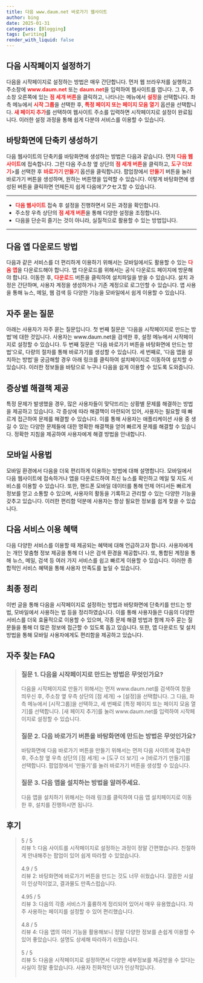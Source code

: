 ```yaml
---
title: 다음 www.daum.net 바로가기 웹사이트
author: bing
date: 2025-01-31
categories: [Blogging]
tags: [writing]
render_with_liquid: false
---
```



<h2 id='다음_시작페이지_설정하기'>다음 시작페이지 설정하기</h2>

<p>다음을 시작페이지로 설정하는 방법은 매우 간단합니다. 먼저 웹 브라우저를 실행하고 주소창에 <b><span style="color: #ee2323;">www.daum.net</span></b> 또는 <b><span style="color: #ee2323;">daum.net</span></b>을 입력하여 웹사이트를 엽니다. 그 후, 주소창 오른쪽에 있는 <b><span style="color: #ee2323;">점 세개 버튼</span></b>을 클릭하고, 나타나는 메뉴에서 <b><span style="color: #ee2323;">설정</span></b>을 선택합니다. 좌측 메뉴에서 <b><span style="color: #ee2323;">시작 그룹</span></b>을 선택한 후, <b><span style="color: #ee2323;">특정 페이지 또는 페이지 모음 열기</span></b> 옵션을 선택합니다. <b><span style="color: #ee2323;">새 페이지 추가</span></b>를 선택하여 웹사이트 주소를 입력하면 시작페이지로 설정이 완료됩니다. 이러한 설정 과정을 통해 쉽게 다분야 서비스를 이용할 수 있습니다.</p>

<h2 id='바탕화면_에_단축키_생성하기'>바탕화면에 단축키 생성하기</h2>

<p>다음 웹사이트의 단축키를 바탕화면에 생성하는 방법은 다음과 같습니다. 먼저 <b><span style="color: #ee2323;">다음 웹사이트</span></b>에 접속합니다. 그런 다음 주소창 옆 상단의 <b><span style="color: #ee2323;">점 세개 버튼</span></b>을 클릭하고, <b><span style="color: #ee2323;">도구 더보기</span></b>>를 선택한 후 <b><span style="color: #ee2323;">바로가기 만들기</span></b> 옵션을 클릭합니다. 팝업창에서 <b><span style="color: #ee2323;">만들기</span></b> 버튼을 눌러 바로가기 버튼을 생성하며, 원하는 버튼명을 입력할 수 있습니다. 이렇게 바탕화면에 생성된 버튼을 클릭하면 언제든지 쉽게 다음에アクセス할 수 있습니다.</p>

<hr />

<ul>
    <li><b><span style="color: #ee2323;">다음 웹사이트</span></b> 접속 후 설정을 진행하면서 모든 과정을 확인합니다.</li>
    <li>주소창 우측 상단의 <b><span style="color: #ee2323;">점 세개 버튼</span></b>을 통해 다양한 설정을 조정합니다.</li>
    <li>다음을 단순히 즐기는 것이 아니라, 실질적으로 활용할 수 있는 방법입니다.</li>
</ul>

<hr />

<h2 id='앱_다운로드_방법'>다음 앱 다운로드 방법</h2>

<p>다음과 같은 서비스를 더 편리하게 이용하기 위해서는 모바일에서도 활용할 수 있는 <b><span style="color: #ee2323;">다음 앱</span></b>을 다운로드해야 합니다. 앱 다운로드를 위해서는 공식 다운로드 페이지에 방문해야 합니다. 이동한 후, <b><span style="color: #ee2323;">다운로드</span></b> 버튼을 클릭하여 설치파일을 받을 수 있습니다. 설치 과정은 간단하며, 사용자 계정을 생성하거나 기존 계정으로 로그인할 수 있습니다. 앱 사용을 통해 뉴스, 메일, 웹 검색 등 다양한 기능을 모바일에서 쉽게 이용할 수 있습니다.</p>

<h2 id='자주_묻는_질문'>자주 묻는 질문</h2>

<p>아래는 사용자가 자주 묻는 질문입니다. 첫 번째 질문은 '다음을 시작페이지로 만드는 방법'에 대한 것입니다. 사용자는 www.daum.net을 검색한 후, 설정 메뉴에서 시작페이지로 설정할 수 있습니다. 두 번째 질문은 '다음 바로가기 버튼을 바탕화면에 만드는 방법'으로, 다량의 절차를 통해 바로가기를 생성할 수 있습니다. 세 번째로, '다음 앱을 설치하는 방법'을 궁금해할 경우 아래 링크를 클릭하여 설치페이지로 이동하여 설치할 수 있습니다. 이러한 정보들을 바탕으로 누구나 다음을 쉽게 이용할 수 있도록 도와줍니다.</p>

<h2 id='증상별_해결책_제공'>증상별 해결책 제공</h2>

<p>특정 문제가 발생했을 경우, 많은 사용자들이 맞닥뜨리는 상황별 문제를 해결하는 방법을 제공하고 있습니다. 각 증상에 따라 해결책이 마련되어 있어, 사용자는 필요할 때 빠르게 접근하여 문제를 해결할 수 있습니다. 이를 통해 사용자는 애플리케이션 사용 중 생길 수 있는 다양한 문제들에 대한 명확한 해결책을 얻어 빠르게 문제를 해결할 수 있습니다. 정확한 지침을 제공하여 사용자에게 해결 방법을 안내합니다.</p>

<h2 id='모바일_사용법'>모바일 사용법</h2>

<p>모바일 환경에서 다음을 더욱 편리하게 이용하는 방법에 대해 설명합니다. 모바일에서 다음 웹사이트에 접속하거나 앱을 다운로드하여 최신 뉴스를 확인하고 메일 및 지도 서비스를 이용할 수 있습니다. 또한, 핸드폰 모바일 데이터를 통해 언제 어디서든 빠르게 정보를 얻고 소통할 수 있으며, 사용자의 활동을 기록하고 관리할 수 있는 다양한 기능을 갖추고 있습니다. 이러한 편리함 덕분에 사용자는 항상 필요한 정보를 쉽게 찾을 수 있습니다.</p>

<h2 id='다음_서비스_이용_혜택'>다음 서비스 이용 혜택</h2>

<p>다음 다양한 서비스를 이용할 때 제공되는 혜택에 대해 언급하고자 합니다. 사용자에게는 개인 맞춤형 정보 제공을 통해 더 나은 검색 환경을 제공합니다. 또, 통합된 계정을 통해 뉴스, 메일, 검색 등 여러 가지 서비스를 쉽고 빠르게 이용할 수 있습니다. 이러한 종합적인 서비스 혜택을 통해 사용자 만족도를 높일 수 있습니다.</p>

<h2 id='최종_정리'>최종 정리</h2>

<p>이번 글을 통해 다음을 시작페이지로 설정하는 방법과 바탕화면에 단축키를 만드는 방법, 모바일에서 사용하는 법 등을 정리하였습니다. 이를 통해 사용자들은 다음의 다양한 서비스를 더욱 효율적으로 이용할 수 있으며, 각종 문제 해결 방법과 함께 자주 묻는 질문들을 통해 더 많은 정보에 접근할 수 있도록 돕고 있습니다. 또한, 앱 다운로드 및 설치 방법을 통해 모바일 사용자에게도 편리함을 제공하고 있습니다.</p>


<h2 id='자주_찾는_FAQ'>자주 찾는 FAQ</h2>
<div itemscope="" itemtype="https://schema.org/FAQPage"> 
<blockquote> 
<div itemscope="" itemprop="mainEntity" itemtype="https://schema.org/Question"> 
<h3 itemprop="name">질문 1. 다음을 시작페이지로 만드는 방법은 무엇인가요?</h3> 
<div itemscope="" itemprop="acceptedAnswer" itemtype="https://schema.org/Answer"> 
<span itemprop="text"> 
<p>다음을 시작페이지로 만들기 위해서는 먼저 www.daum.net를 검색하여 창을 띄우신 후, 주소창 옆 우측 상단의 [점 세개] → [설정]을 선택합니다. 그 다음, 좌측 메뉴에서 [시작그룹]을 선택하고, 세 번째로 [특정 페이지 또는 페이지 모음 열기]를 선택합니다. [새 페이지 추가]를 눌러 www.daum.net를 입력하여 시작페이지로 설정할 수 있습니다.</p> 
</span> 
</div> 
</div> 
<div itemscope="" itemprop="mainEntity" itemtype="https://schema.org/Question"> 
<h3 itemprop="name">질문 2. 다음 바로가기 버튼을 바탕화면에 만드는 방법은 무엇인가요?</h3> 
<div itemscope="" itemprop="acceptedAnswer" itemtype="https://schema.org/Answer"> 
<span itemprop="text"> 
<p>바탕화면에 다음 바로가기 버튼을 만들기 위해서는 먼저 다음 사이트에 접속한 후, 주소창 옆 우측 상단의 [점 세개] → [도구 더 보기] → [바로가기 만들기]를 선택합니다. 팝업창에서 '만들기'를 눌러 바로가기 버튼을 생성할 수 있습니다.</p> 
</span> 
</div> 
</div> 
<div itemscope="" itemprop="mainEntity" itemtype="https://schema.org/Question"> 
<h3 itemprop="name">질문 3. 다음 앱을 설치하는 방법을 알려주세요.</h3> 
<div itemscope="" itemprop="acceptedAnswer" itemtype="https://schema.org/Answer"> 
<span itemprop="text"> 
<p>다음 앱을 설치하기 위해서는 아래 링크를 클릭하여 다음 앱 설치페이지로 이동한 후, 설치를 진행하시면 됩니다.</p> 
</span> 
</div> 
</div> 
</blockquote> 
</div>
<h2 id='후기'>후기</h2>
<div itemscope itemtype="https://schema.org/Product">
  <blockquote>
  <div itemprop="review" itemscope itemtype="https://schema.org/Review">
      <div itemprop="reviewRating" itemscope itemtype="https://schema.org/Rating"> <span itemprop="ratingValue">5</span> / <span itemprop="bestRating">5</span> </div>
      <span itemprop="reviewBody">리뷰 1: 다음 사이트를 시작페이지로 설정하는 과정이 정말 간편했습니다. 친절하게 안내해주는 팝업이 있어 쉽게 따라할 수 있었습니다.</span>
  </div>
  <br>
  <div itemprop="review" itemscope itemtype="https://schema.org/Review">
      <div itemprop="reviewRating" itemscope itemtype="https://schema.org/Rating"> <span itemprop="ratingValue">4.9</span> / <span itemprop="bestRating">5</span> </div>
      <span itemprop="reviewBody">리뷰 2: 바탕화면에 바로가기 버튼을 만드는 것도 너무 쉬웠습니다. 깔끔한 시설이 인상적이었고, 결과물도 만족스럽습니다.</span>
  </div>
  <br>
  <div itemprop="review" itemscope itemtype="https://schema.org/Review">
      <div itemprop="reviewRating" itemscope itemtype="https://schema.org/Rating"> <span itemprop="ratingValue">4.95</span> / <span itemprop="bestRating">5</span> </div>
      <span itemprop="reviewBody">리뷰 3: 다음의 각종 서비스가 훌륭하게 정리되어 있어서 매우 유용했습니다. 자주 사용하는 페이지를 설정할 수 있어 편리했습니다.</span>
  </div>
  <br>
  <div itemprop="review" itemscope itemtype="https://schema.org/Review">
      <div itemprop="reviewRating" itemscope itemtype="https://schema.org/Rating"> <span itemprop="ratingValue">4.8</span> / <span itemprop="bestRating">5</span> </div>
      <span itemprop="reviewBody">리뷰 4: 다음 앱의 여러 기능을 활용해보니 정말 다양한 정보를 손쉽게 이용할 수 있어 좋았습니다. 설명도 상세해 따라하기 쉬웠습니다.</span>
  </div>
  <br>
  <div itemprop="review" itemscope itemtype="https://schema.org/Review">
      <div itemprop="reviewRating" itemscope itemtype="https://schema.org/Rating"> <span itemprop="ratingValue">5</span> / <span itemprop="bestRating">5</span> </div>
      <span itemprop="reviewBody">리뷰 5: 다음을 시작페이지로 설정하면서 다양한 세부정보를 제공받을 수 있다는 사실이 정말 좋았습니다. 사용자 친화적인 UI가 인상적입니다.</span>
  </div>
  <br>
  </blockquote>
</div>
